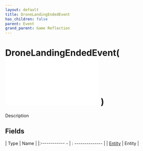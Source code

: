 ```yaml
---
layout: default
title: DroneLandingEndedEvent
has_children: false
parent: Event
grand_parent: Game Reflection
---
```

# DroneLandingEndedEvent( ![ EntityEventBase ](game-reflection/events/entity_event_base.md) )
Description 

## Fields
| Type | Name |
|:------------ - | : -------------- |
| [Entity](game-reflection/classes/entity.md) | Entity |

